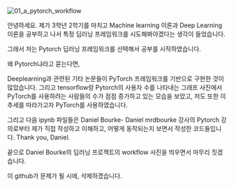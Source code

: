 ![01_a_pytorch_workflow](https://github.com/youse0ng/pytorch_practice/assets/130890430/6a9f9b40-d53d-4f27-acd1-5f474eedb184)

안녕하세요. 제가 3학년 2학기를 마치고 Machine learning 이론과 Deep Learning 이론을 공부하고 나서
특정 딥러닝 프레임워크를 시도해봐야겠다는 생각이 들었습니다.

그래서 저는 Pytorch 딥러닝 프레임워크를 선택해서 공부를 시작하였습니다.

왜 Pytorch냐라고 묻는다면,

Deeplearning과 관련된 기타 논문들이 PyTorch 프레임워크를 기반으로 구현한 것이 많았습니다.
그리고 tensorflow랑 Pytorch의 사용자 수를 나타내는 그래프 사진에서 PyTorch를 사용하려는 사람들의 수가 점점 증가하고 있는 모습을 보았고,
저도 또한 이 추세를 따라가고자 PyTorch를 사용하였습니다.

그리고 다음 ipynb 파일들은 Daniel Bourke- Daniel mrdbourke 강사의 Pytorch 강의로부터 제가 직접 작성하고 이해하고, 어떻게 동작되는지 보면서 작성한 코드들입니다.
Thank you, Daniel.

끝으로 Daniel Bourke의 딥러닝 프로젝트의 workflow 사진을 띄우면서 마무리 짓겠습니다.

이 github가 문제가 될 시에, 삭제하겠습니다.
